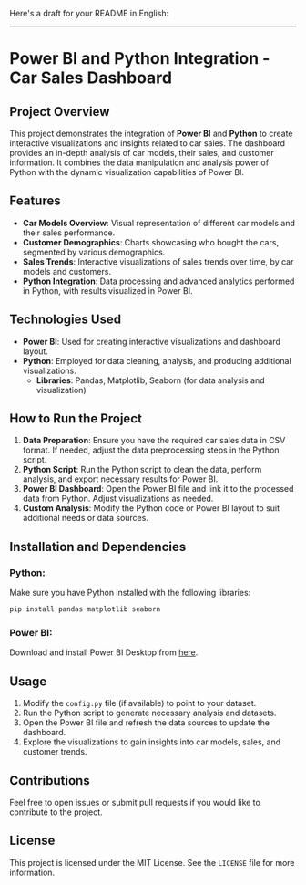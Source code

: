 Here's a draft for your README in English:

---

# Power BI and Python Integration - Car Sales Dashboard

## Project Overview

This project demonstrates the integration of **Power BI** and **Python** to create interactive visualizations and insights related to car sales. The dashboard provides an in-depth analysis of car models, their sales, and customer information. It combines the data manipulation and analysis power of Python with the dynamic visualization capabilities of Power BI.

## Features

- **Car Models Overview**: Visual representation of different car models and their sales performance.
- **Customer Demographics**: Charts showcasing who bought the cars, segmented by various demographics.
- **Sales Trends**: Interactive visualizations of sales trends over time, by car models and customers.
- **Python Integration**: Data processing and advanced analytics performed in Python, with results visualized in Power BI.
  
## Technologies Used

- **Power BI**: Used for creating interactive visualizations and dashboard layout.
- **Python**: Employed for data cleaning, analysis, and producing additional visualizations.
    - **Libraries**: Pandas, Matplotlib, Seaborn (for data analysis and visualization)
  
## How to Run the Project

1. **Data Preparation**: Ensure you have the required car sales data in CSV format. If needed, adjust the data preprocessing steps in the Python script.
2. **Python Script**: Run the Python script to clean the data, perform analysis, and export necessary results for Power BI.
3. **Power BI Dashboard**: Open the Power BI file and link it to the processed data from Python. Adjust visualizations as needed.
4. **Custom Analysis**: Modify the Python code or Power BI layout to suit additional needs or data sources.

## Installation and Dependencies

### Python:
Make sure you have Python installed with the following libraries:
```bash
pip install pandas matplotlib seaborn
```

### Power BI:
Download and install Power BI Desktop from [here](https://powerbi.microsoft.com/).

## Usage

1. Modify the `config.py` file (if available) to point to your dataset.
2. Run the Python script to generate necessary analysis and datasets.
3. Open the Power BI file and refresh the data sources to update the dashboard.
4. Explore the visualizations to gain insights into car models, sales, and customer trends.

## Contributions

Feel free to open issues or submit pull requests if you would like to contribute to the project.

## License

This project is licensed under the MIT License. See the `LICENSE` file for more information.